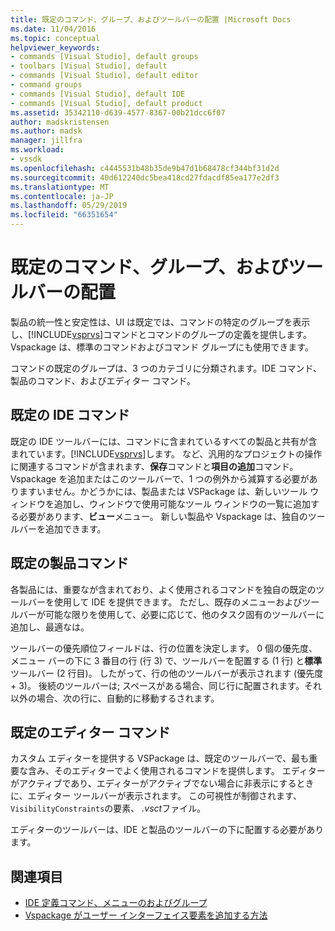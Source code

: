 ```yaml
---
title: 既定のコマンド、グループ、およびツールバーの配置 |Microsoft Docs
ms.date: 11/04/2016
ms.topic: conceptual
helpviewer_keywords:
- commands [Visual Studio], default groups
- toolbars [Visual Studio], default
- commands [Visual Studio], default editor
- command groups
- commands [Visual Studio], default IDE
- commands [Visual Studio], default product
ms.assetid: 35342110-d639-4577-8367-00b21dcc6f07
author: madskristensen
ms.author: madsk
manager: jillfra
ms.workload:
- vssdk
ms.openlocfilehash: c4445531b48b35de9b47d1b68478cf344bf31d2d
ms.sourcegitcommit: 40d612240dc5bea418cd27fdacdf85ea177e2df3
ms.translationtype: MT
ms.contentlocale: ja-JP
ms.lasthandoff: 05/29/2019
ms.locfileid: "66351654"
---
```

# <a name="default-command-group-and-toolbar-placement"></a>既定のコマンド、グループ、およびツールバーの配置
製品の統一性と安定性は、UI は既定では、コマンドの特定のグループを表示し、[!INCLUDE[vsprvs](../../code-quality/includes/vsprvs_md.md)]コマンドとコマンドのグループの定義を提供します。 Vspackage は、標準のコマンドおよびコマンド グループにも使用できます。

 コマンドの既定のグループは、3 つのカテゴリに分類されます。IDE コマンド、製品のコマンド、およびエディター コマンド。

## <a name="default-ide-commands"></a>既定の IDE コマンド
 既定の IDE ツールバーには、コマンドに含まれているすべての製品と共有が含まれています。[!INCLUDE[vsprvs](../../code-quality/includes/vsprvs_md.md)]します。 など、汎用的なプロジェクトの操作に関連するコマンドが含まれます、**保存**コマンドと**項目の追加**コマンド。 Vspackage を追加またはこのツールバーで、1 つの例外から減算する必要がありますいません。かどうかには、製品または VSPackage は、新しいツール ウィンドウを追加し、ウィンドウで使用可能なツール ウィンドウの一覧に追加する必要があります、**ビュー**メニュー。 新しい製品や Vspackage は、独自のツールバーを追加できます。

## <a name="default-product-commands"></a>既定の製品コマンド
 各製品には、重要なが含まれており、よく使用されるコマンドを独自の既定のツールバーを使用して IDE を提供できます。 ただし、既存のメニューおよびツールバーが可能な限りを使用して、必要に応じて、他のタスク固有のツールバーに追加し、最適なは。

 ツールバーの優先順位フィールドは、行の位置を決定します。 0 個の優先度、メニュー バーの下に 3 番目の行 (行 3) で、ツールバーを配置する (1 行) と**標準**ツールバー (2 行目)。 したがって、行の他のツールバーが表示されます (優先度 + 3)。 後続のツールバーは; スペースがある場合、同じ行に配置されます。それ以外の場合、次の行に、自動的に移動するされます。

## <a name="default-editor-commands"></a>既定のエディター コマンド
 カスタム エディターを提供する VSPackage は、既定のツールバーで、最も重要な含み、そのエディターでよく使用されるコマンドを提供します。 エディターがアクティブであり、エディターがアクティブでない場合に非表示にするときに、エディター ツールバーが表示されます。 この可視性が制御されます、`VisibilityConstraints`の要素、 *.vsct*ファイル。

 エディターのツールバーは、IDE と製品のツールバーの下に配置する必要があります。

## <a name="see-also"></a>関連項目
- [IDE 定義コマンド、メニューのおよびグループ](../../extensibility/internals/ide-defined-commands-menus-and-groups.md)
- [Vspackage がユーザー インターフェイス要素を追加する方法](../../extensibility/internals/how-vspackages-add-user-interface-elements.md)